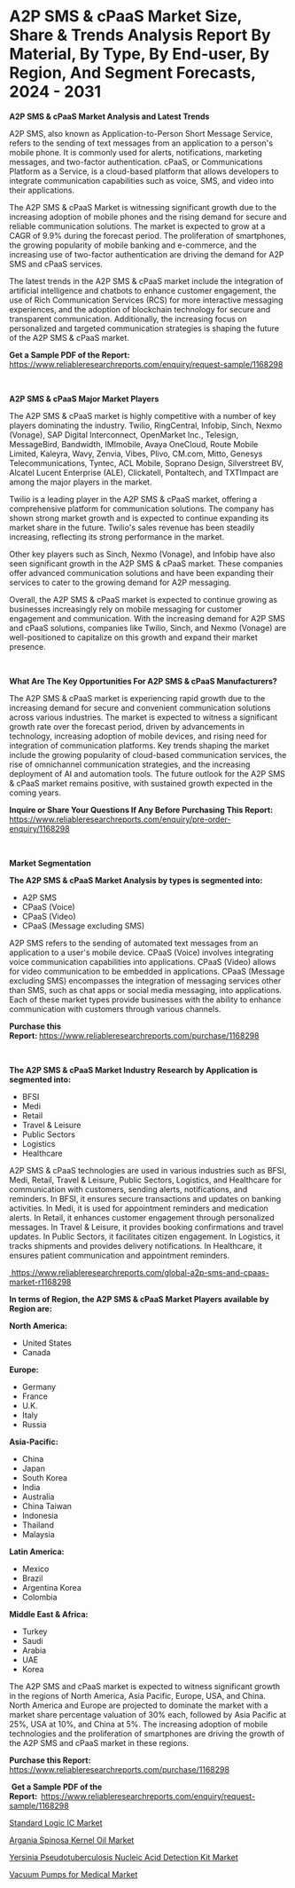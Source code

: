 <p><h1>A2P SMS & cPaaS Market Size, Share & Trends Analysis Report By Material, By Type, By End-user, By Region, And Segment Forecasts, 2024 - 2031</h1></p><p><strong>A2P SMS & cPaaS Market Analysis and Latest Trends</strong></p>
<p><p>A2P SMS, also known as Application-to-Person Short Message Service, refers to the sending of text messages from an application to a person's mobile phone. It is commonly used for alerts, notifications, marketing messages, and two-factor authentication. cPaaS, or Communications Platform as a Service, is a cloud-based platform that allows developers to integrate communication capabilities such as voice, SMS, and video into their applications.</p><p>The A2P SMS & cPaaS Market is witnessing significant growth due to the increasing adoption of mobile phones and the rising demand for secure and reliable communication solutions. The market is expected to grow at a CAGR of 9.9% during the forecast period. The proliferation of smartphones, the growing popularity of mobile banking and e-commerce, and the increasing use of two-factor authentication are driving the demand for A2P SMS and cPaaS services.</p><p>The latest trends in the A2P SMS & cPaaS market include the integration of artificial intelligence and chatbots to enhance customer engagement, the use of Rich Communication Services (RCS) for more interactive messaging experiences, and the adoption of blockchain technology for secure and transparent communication. Additionally, the increasing focus on personalized and targeted communication strategies is shaping the future of the A2P SMS & cPaaS market.</p></p>
<p><strong>Get a Sample PDF of the Report:&nbsp;</strong> <a href="https://www.reliableresearchreports.com/enquiry/request-sample/1168298">https://www.reliableresearchreports.com/enquiry/request-sample/1168298</a></p>
<p>&nbsp;</p>
<p><strong>A2P SMS & cPaaS Major Market Players</strong></p>
<p><p>The A2P SMS & cPaaS market is highly competitive with a number of key players dominating the industry. Twilio, RingCentral, Infobip, Sinch, Nexmo (Vonage), SAP Digital Interconnect, OpenMarket Inc., Telesign, MessageBird, Bandwidth, IMImobile, Avaya OneCloud, Route Mobile Limited, Kaleyra, Wavy, Zenvia, Vibes, Plivo, CM.com, Mitto, Genesys Telecommunications, Tyntec, ACL Mobile, Soprano Design, Silverstreet BV, Alcatel Lucent Enterprise (ALE), Clickatell, Pontaltech, and TXTImpact are among the major players in the market.</p><p>Twilio is a leading player in the A2P SMS & cPaaS market, offering a comprehensive platform for communication solutions. The company has shown strong market growth and is expected to continue expanding its market share in the future. Twilio's sales revenue has been steadily increasing, reflecting its strong performance in the market.</p><p>Other key players such as Sinch, Nexmo (Vonage), and Infobip have also seen significant growth in the A2P SMS & cPaaS market. These companies offer advanced communication solutions and have been expanding their services to cater to the growing demand for A2P messaging.</p><p>Overall, the A2P SMS & cPaaS market is expected to continue growing as businesses increasingly rely on mobile messaging for customer engagement and communication. With the increasing demand for A2P SMS and cPaaS solutions, companies like Twilio, Sinch, and Nexmo (Vonage) are well-positioned to capitalize on this growth and expand their market presence.</p></p>
<p>&nbsp;</p>
<p><strong>What Are The Key Opportunities For A2P SMS & cPaaS Manufacturers?</strong></p>
<p><p>The A2P SMS & cPaaS market is experiencing rapid growth due to the increasing demand for secure and convenient communication solutions across various industries. The market is expected to witness a significant growth rate over the forecast period, driven by advancements in technology, increasing adoption of mobile devices, and rising need for integration of communication platforms. Key trends shaping the market include the growing popularity of cloud-based communication services, the rise of omnichannel communication strategies, and the increasing deployment of AI and automation tools. The future outlook for the A2P SMS & cPaaS market remains positive, with sustained growth expected in the coming years.</p></p>
<p><strong>Inquire or Share Your Questions If Any Before Purchasing This Report:</strong> <a href="https://www.reliableresearchreports.com/enquiry/pre-order-enquiry/1168298">https://www.reliableresearchreports.com/enquiry/pre-order-enquiry/1168298</a></p>
<p>&nbsp;</p>
<p><strong>Market Segmentation</strong></p>
<p><strong>The A2P SMS & cPaaS Market Analysis by types is segmented into:</strong></p>
<p><ul><li>A2P SMS</li><li>CPaaS (Voice)</li><li>CPaaS (Video)</li><li>CPaaS (Message excluding SMS)</li></ul></p>
<p><p>A2P SMS refers to the sending of automated text messages from an application to a user's mobile device. CPaaS (Voice) involves integrating voice communication capabilities into applications. CPaaS (Video) allows for video communication to be embedded in applications. CPaaS (Message excluding SMS) encompasses the integration of messaging services other than SMS, such as chat apps or social media messaging, into applications. Each of these market types provide businesses with the ability to enhance communication with customers through various channels.</p></p>
<p><strong>Purchase this Report:&nbsp;</strong><a href="https://www.reliableresearchreports.com/purchase/1168298">https://www.reliableresearchreports.com/purchase/1168298</a></p>
<p>&nbsp;</p>
<p><strong>The A2P SMS & cPaaS Market Industry Research by Application is segmented into:</strong></p>
<p><ul><li>BFSI</li><li>Medi</li><li>Retail</li><li>Travel & Leisure</li><li>Public Sectors</li><li>Logistics</li><li>Healthcare</li></ul></p>
<p><p>A2P SMS & cPaaS technologies are used in various industries such as BFSI, Medi, Retail, Travel & Leisure, Public Sectors, Logistics, and Healthcare for communication with customers, sending alerts, notifications, and reminders. In BFSI, it ensures secure transactions and updates on banking activities. In Medi, it is used for appointment reminders and medication alerts. In Retail, it enhances customer engagement through personalized messages. In Travel & Leisure, it provides booking confirmations and travel updates. In Public Sectors, it facilitates citizen engagement. In Logistics, it tracks shipments and provides delivery notifications. In Healthcare, it ensures patient communication and appointment reminders.</p></p>
<p><a href="https://www.reliableresearchreports.com/global-a2p-sms-and-cpaas-market-r1168298">&nbsp;https://www.reliableresearchreports.com/global-a2p-sms-and-cpaas-market-r1168298</a></p>
<p><strong>In terms of Region, the A2P SMS & cPaaS Market Players available by Region are:</strong></p>
<p>
    <p> <strong> North America: </strong>
        <ul>
            <li>United States</li>
            <li>Canada</li>
        </ul>
        </p> 
    <p> <strong> Europe: </strong>
        <ul>
            <li>Germany</li>
            <li>France</li>
            <li>U.K.</li>
            <li>Italy</li>
            <li>Russia</li>
        </ul>
        </p> 
    <p> <strong> Asia-Pacific: </strong>
        <ul>
            <li>China</li>
            <li>Japan</li>
            <li>South Korea</li>
            <li>India</li>
            <li>Australia</li>
            <li>China Taiwan</li>
            <li>Indonesia</li>
            <li>Thailand</li>
            <li>Malaysia</li>
        </ul>
        </p> 
    <p> <strong> Latin America: </strong>
        <ul>
            <li>Mexico</li>
            <li>Brazil</li>
            <li>Argentina Korea</li>
            <li>Colombia</li>
        </ul>
        </p> 
    <p> <strong> Middle East & Africa: </strong>
        <ul>
            <li>Turkey</li>
            <li>Saudi</li>
            <li>Arabia</li>
            <li>UAE</li>
            <li>Korea</li>
        </ul>
    </p>
    </p>
<p><p>The A2P SMS and cPaaS market is expected to witness significant growth in the regions of North America, Asia Pacific, Europe, USA, and China. North America and Europe are projected to dominate the market with a market share percentage valuation of 30% each, followed by Asia Pacific at 25%, USA at 10%, and China at 5%. The increasing adoption of mobile technologies and the proliferation of smartphones are driving the growth of the A2P SMS and cPaaS market in these regions.</p></p>
<p><strong>Purchase this Report: </strong><a href="https://www.reliableresearchreports.com/purchase/1168298">https://www.reliableresearchreports.com/purchase/1168298</a></p>
<p>&nbsp;<strong>Get a Sample PDF of the Report:&nbsp;&nbsp;</strong><a href="https://www.reliableresearchreports.com/enquiry/request-sample/1168298">https://www.reliableresearchreports.com/enquiry/request-sample/1168298</a></p>
<p><strong></strong></p>
<p><p><a href="https://medium.com/@karinaokon97/future-trends-in-global-standard-logic-ic-market-market-insights-and-analysis-from-2024-to-2031-in-3bb3d29f974e">Standard Logic IC Market</a></p><p><a href="https://github.com/twilaDurgan2023/Market-Research-Report-List-1/blob/main/argania-spinosa-kernel-oil-market.md">Argania Spinosa Kernel Oil Market</a></p><p><a href="https://github.com/philipWolf32/Market-Research-Report-List-1/blob/main/yersinia-pseudotuberculosis-nucleic-acid-detection-kit-market.md">Yersinia Pseudotuberculosis Nucleic Acid Detection Kit Market</a></p><p><a href="https://issuu.com/reportprime-2/docs/vacuum-pumps-for-medical-market-size-2030.pptx">Vacuum Pumps for Medical Market</a></p></p>